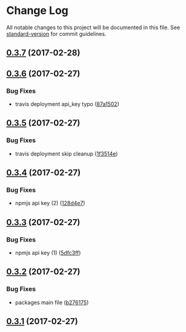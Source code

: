 # Change Log

All notable changes to this project will be documented in this file. See [standard-version](https://github.com/conventional-changelog/standard-version) for commit guidelines.

<a name="0.3.7"></a>
## [0.3.7](https://github.com/tsv2013/algorithm/compare/v0.3.6...v0.3.7) (2017-02-28)



<a name="0.3.6"></a>
## [0.3.6](https://github.com/tsv2013/algorithm/compare/v0.3.5...v0.3.6) (2017-02-27)


### Bug Fixes

* travis deployment api_key typo ([87a1502](https://github.com/tsv2013/algorithm/commit/87a1502))



<a name="0.3.5"></a>
## [0.3.5](https://github.com/tsv2013/algorithm/compare/v0.3.4...v0.3.5) (2017-02-27)


### Bug Fixes

* travis deployment skip cleanup ([1f3514e](https://github.com/tsv2013/algorithm/commit/1f3514e))



<a name="0.3.4"></a>
## [0.3.4](https://github.com/tsv2013/algorithm/compare/v0.3.3...v0.3.4) (2017-02-27)


### Bug Fixes

* npmjs api key (2) ([128d4e7](https://github.com/tsv2013/algorithm/commit/128d4e7))



<a name="0.3.3"></a>
## [0.3.3](https://github.com/tsv2013/algorithm/compare/v0.3.2...v0.3.3) (2017-02-27)


### Bug Fixes

* npmjs api key (1) ([5dfc3ff](https://github.com/tsv2013/algorithm/commit/5dfc3ff))



<a name="0.3.2"></a>
## [0.3.2](https://github.com/tsv2013/algorithm/compare/v0.3.1...v0.3.2) (2017-02-27)


### Bug Fixes

* packages main file ([b276175](https://github.com/tsv2013/algorithm/commit/b276175))



<a name="0.3.1"></a>
## [0.3.1](https://github.com/tsv2013/algorithm/compare/v0.2.9...v0.3.1) (2017-02-27)

